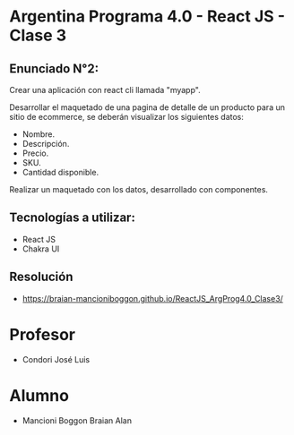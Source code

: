 # Argentina Programa 4.0 - React JS - Clase 3

## Enunciado N°2:
Crear una aplicación con react cli llamada "myapp".

Desarrollar el maquetado de una pagina de detalle de un producto para un sitio de
ecommerce, se deberán visualizar los siguientes datos:
- Nombre.
- Descripción.
- Precio.
- SKU.
- Cantidad disponible.

Realizar un maquetado con los datos, desarrollado con componentes.

## Tecnologías a utilizar:
- React JS
- Chakra UI

## Resolución
- https://braian-mancioniboggon.github.io/ReactJS_ArgProg4.0_Clase3/

# Profesor
- Condori José Luis

# Alumno
- Mancioni Boggon Braian Alan
